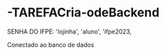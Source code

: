 # -TAREFACria-odeBackend
 SENHA DO IFPE: 'lojinha', 'aluno', 'ifpe2023,

 Conectado ao banco de dados



